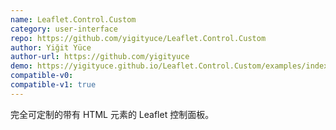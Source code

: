 ```yaml
---
name: Leaflet.Control.Custom
category: user-interface
repo: https://github.com/yigityuce/Leaflet.Control.Custom
author: Yiğit Yüce
author-url: https://github.com/yigityuce
demo: https://yigityuce.github.io/Leaflet.Control.Custom/examples/index.html
compatible-v0:
compatible-v1: true
---
```


完全可定制的带有 HTML 元素的 Leaflet 控制面板。
